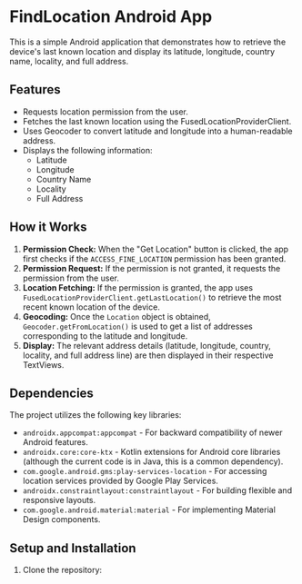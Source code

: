 # FindLocation Android App

This is a simple Android application that demonstrates how to retrieve the device's last known location and display its latitude, longitude, country name, locality, and full address.

## Features

*   Requests location permission from the user.
*   Fetches the last known location using the FusedLocationProviderClient.
*   Uses Geocoder to convert latitude and longitude into a human-readable address.
*   Displays the following information:
    *   Latitude
    *   Longitude
    *   Country Name
    *   Locality
    *   Full Address

## How it Works

1.  **Permission Check:** When the "Get Location" button is clicked, the app first checks if the `ACCESS_FINE_LOCATION` permission has been granted.
2.  **Permission Request:** If the permission is not granted, it requests the permission from the user.
3.  **Location Fetching:** If the permission is granted, the app uses `FusedLocationProviderClient.getLastLocation()` to retrieve the most recent known location of the device.
4.  **Geocoding:** Once the `Location` object is obtained, `Geocoder.getFromLocation()` is used to get a list of addresses corresponding to the latitude and longitude.
5.  **Display:** The relevant address details (latitude, longitude, country, locality, and full address line) are then displayed in their respective TextViews.

## Dependencies

The project utilizes the following key libraries:

*   `androidx.appcompat:appcompat` - For backward compatibility of newer Android features.
*   `androidx.core:core-ktx` - Kotlin extensions for Android core libraries (although the current code is in Java, this is a common dependency).
*   `com.google.android.gms:play-services-location` - For accessing location services provided by Google Play Services.
*   `androidx.constraintlayout:constraintlayout` - For building flexible and responsive layouts.
*   `com.google.android.material:material` - For implementing Material Design components.

## Setup and Installation

1.  Clone the repository:
    
